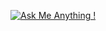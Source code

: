 [![Ask Me Anything !](https://img.shields.io/badge/Ask%20me-anything-1abc9c.svg)](https://GitHub.com/Naereen/ama)
